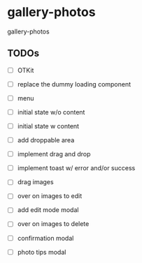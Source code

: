 # gallery-photos

gallery-photos

## TODOs

- [ ] OTKit

- [ ] replace the dummy loading component

- [ ] menu

- [ ] initial state w/o content

- [ ] initial state w content

- [ ] add droppable area

- [ ] implement drag and drop

- [ ] implement toast w/ error and/or success

- [ ] drag images

- [ ] over on images to edit

- [ ] add edit mode modal

- [ ] over on images to delete

- [ ] confirmation modal

- [ ] photo tips modal
